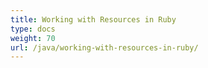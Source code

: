 ```yaml
---
title: Working with Resources in Ruby
type: docs
weight: 70
url: /java/working-with-resources-in-ruby/
---
```

